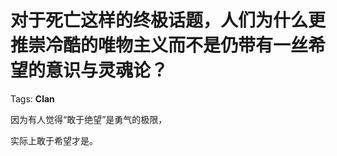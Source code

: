 # 对于死亡这样的终极话题，人们为什么更推崇冷酷的唯物主义而不是仍带有一丝希望的意识与灵魂论？

Tags: **Clan**

因为有人觉得“敢于绝望”是勇气的极限，

实际上敢于希望才是。



